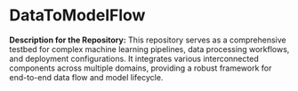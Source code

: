 # DataToModelFlow
**Description for the Repository:**  This repository serves as a comprehensive testbed for complex machine learning pipelines, data processing workflows, and deployment configurations. It integrates various interconnected components across multiple domains, providing a robust framework for end-to-end data flow and model lifecycle.
